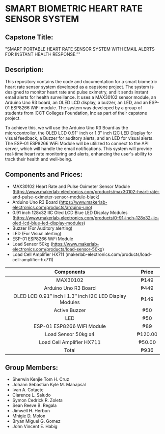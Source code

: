 # SMART BIOMETRIC HEART RATE SENSOR SYSTEM

## Capstone Title:
"SMART PORTABLE HEART RATE SENSOR SYSTEM WITH EMAIL ALERTS FOR INSTANT HEALTH RESPONSE.”"

## Description:
This repository contains the code and documentation for a smart biometric heart rate sensor system developed as a capstone project. The system is designed to monitor heart rate and pulse oximetry, and it sends instant email alerts for health surveillance. It uses a MAX30102 sensor module, an Arduino Uno R3 board, an OLED LCD display, a buzzer, an LED, and an ESP-01 ESP8266 WiFi module. The system was developed by a group of students from ICCT Colleges Foundation, Inc as part of their capstone project.

To achieve this, we will use the Arduino Uno R3 Board as the microcontroller, the OLED LCD 0.91″ inch or 1.3″ inch I2C LED Display for visual feedback, a Buzzer for auditory alerts, and an LED for visual alerts. The ESP-01 ESP8266 WiFi Module will be utilized to connect to the API server, which will handle the email notifications. This system will provide real-time heart rate monitoring and alerts, enhancing the user's ability to track their health and well-being.

## Components and Prices:
* MAX30102 Heart Rate and Pulse Oximeter Sensor Module (https://www.makerlab-electronics.com/products/max30102-heart-rate-and-pulse-oximeter-sensor-module-black)
* Arduino Uno R3 Board (https://www.makerlab-electronics.com/products/arduino-uno)
* 0.91 inch 128x32 IIC Oled LCD Blue LED Display Modules (https://www.makerlab-electronics.com/products/0-91-inch-128x32-iic-oled-lcd-blue-led-display-modules)
* Buzzer (For Auditory alerting)
* LED (For Visual alerting)
* ESP-01 ESP8266 WiFi Module
* Load Sensor 50kg (https://www.makerlab-electronics.com/products/load-sensor-50kg)
* Load Cell Amplifier HX711 (makerlab-electronics.com/products/load-cell-amplifier-hx711)

| Components | Price |
| :---:  | :---: |
| MAX30102 | ₱149 |
| Arduino Uno R3 Board | ₱449 |
| OLED LCD 0.91″ inch l 1.3″ inch I2C LED Display Modules | ₱149 |
| Active Buzzer | ₱50 |
| LED | ₱50 |
| ESP-01 ESP8266 WiFi Module | ₱89 |
| Load Sensor 50kg x4 | ₱120.00 |
| Load Cell Amplifier HX711 | ₱50.00 |
| Total | ₱936 |

## Group Members:
* Sherwin Kenjie Tom H. Cruz
* Johann Sebastian Kyle M. Manapsal
* Ivan A. Cotacte
* Clarence L. Saludo
* Symon Cedrick R. Zoleta
* Sean Reeve B. Regala
* Jimwell H. Herbon
* Mhigie D. Molon
* Bryan Miguel G. Gomez
* John Vincent E. Habig
